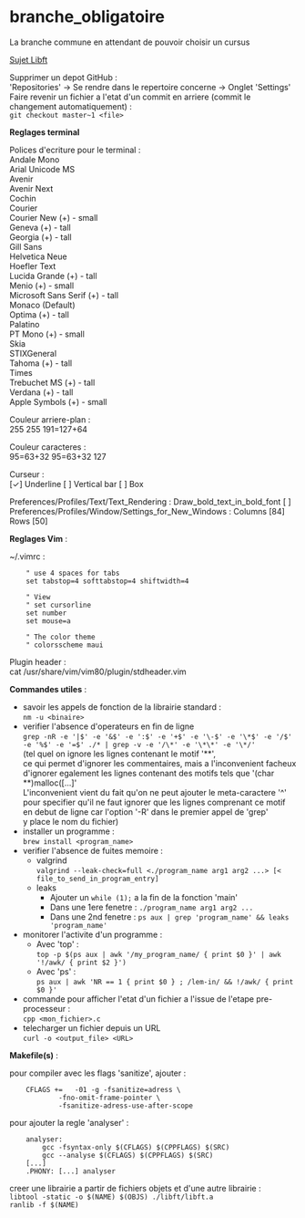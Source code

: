 # branche\_obligatoire
La branche commune en attendant de pouvoir choisir un cursus

[Sujet Libft](https://cdn.intra.42.fr/pdf/pdf/1332/libft.fr.pdf)  

Supprimer un depot GitHub :  
'Repositories' -\> Se rendre dans le repertoire concerne -\> Onglet 'Settings'  
Faire revenir un fichier a l'etat d'un commit en arriere (commit le changement automatiquement) :  
`git checkout master~1 <file>`  

__Reglages terminal__

Polices d'ecriture pour le terminal :  
	Andale Mono  
	Arial Unicode MS  
	Avenir  
	Avenir Next  
	Cochin  
	Courier  
	Courier New (+) - small  
	Geneva (+) - tall  
	Georgia (+) - tall  
	Gill Sans  
	Helvetica Neue  
	Hoefler Text  
	Lucida Grande (+) - tall  
	Menio (+) - small  
	Microsoft Sans Serif (+) - tall  
	Monaco (Default)  
	Optima (+) - tall  
	Palatino  
	PT Mono (+) - small  
	Skia  
	STIXGeneral  
	Tahoma (+) - tall  
	Times  
	Trebuchet MS (+) - tall  
	Verdana (+) - tall  
	Apple Symbols (+) - small  

Couleur arriere-plan :  
	255 255 191=127+64  

Couleur caracteres :  
	95=63+32 95=63+32 127  

Curseur :  
	[✓] Underline [ ] Vertical bar [ ] Box

Preferences/Profiles/Text/Text\_Rendering : Draw\_bold\_text\_in\_bold\_font [ ]  
Preferences/Profiles/Window/Settings\_for\_New\_Windows :  Columns [84] Rows [50]  

__Reglages Vim__ :  

~/.vimrc :  
```
	" use 4 spaces for tabs  
	set tabstop=4 softtabstop=4 shiftwidth=4  
```

```
	" View  
	" set cursorline  
	set number  
	set mouse=a  
```

```
	" The color theme  
	" colorsscheme maui  
```

Plugin header :  
	cat /usr/share/vim/vim80/plugin/stdheader.vim  

__Commandes utiles__ :  

- savoir les appels de fonction de la librairie standard :  
	`nm -u <binaire>`
- verifier l'absence d'operateurs en fin de ligne  
	`grep -nR -e '|$' -e '&$' -e ':$' -e '+$' -e '\-$' -e '\*$' -e '/$' -e '%$' -e '=$' ./* | grep -v -e '/\*' -e '\*\*' -e '\*/'`  
	(tel quel on ignore les lignes contenant le motif '**',  
	ce qui permet d'ignorer les commentaires, mais a l'inconvenient facheux  
	d'ignorer egalement les lignes contenant des motifs tels que '(char **)malloc([...]'  
	L'inconvenient vient du fait qu'on ne peut ajouter le meta-caractere '^'  
	pour specifier qu'il ne faut ignorer que les lignes comprenant ce motif  
	en debut de ligne car l'option '-R' dans le premier appel de 'grep'  
	y place le nom du fichier)
- installer un programme :  
	`brew install <program_name>`
- verifier l'absence de fuites memoire :
	- valgrind  
	`valgrind --leak-check=full <./program_name arg1 arg2 ...> [< file_to_send_in_program_entry]`
	- leaks  
		- Ajouter un `while (1);` a la fin de la fonction 'main'
		- Dans une 1ere fenetre : `./program_name arg1 arg2 ...`
		- Dans une 2nd fenetre : `ps aux | grep 'program_name' && leaks 'program_name'`
- monitorer l'activite d'un programme :  
	- Avec 'top' :  
	`top -p $(ps aux | awk '/my_program_name/ { print $0 }' | awk '!/awk/ { print $2 }')`
	- Avec 'ps' :  
	`ps aux | awk 'NR == 1 { print $0 } ; /lem-in/ && !/awk/ { print $0 }'`
- commande pour afficher l'etat d'un fichier a l'issue de l'etape pre-processeur :  
	`cpp <mon_fichier>.c`
- telecharger un fichier depuis un URL  
	`curl -o <output_file> <URL>`


__Makefile(s)__ :  

pour compiler avec les flags 'sanitize', ajouter :  

```
	CFLAGS +=	-01 -g -fsanitize=adress \
			-fno-omit-frame-pointer \
			-fsanitize-adress-use-after-scope
```

pour ajouter la regle 'analyser' :  

```
	analyser:
		gcc -fsyntax-only $(CFLAGS) $(CPPFLAGS) $(SRC)
		gcc --analyse $(CFLAGS) $(CPPFLAGS) $(SRC)
	[...]
	.PHONY: [...] analyser
```

creer une librairie a partir de fichiers objets et d'une autre librairie :  
		`libtool -static -o $(NAME) $(OBJS) ./libft/libft.a`  
		`ranlib -f $(NAME)`  

